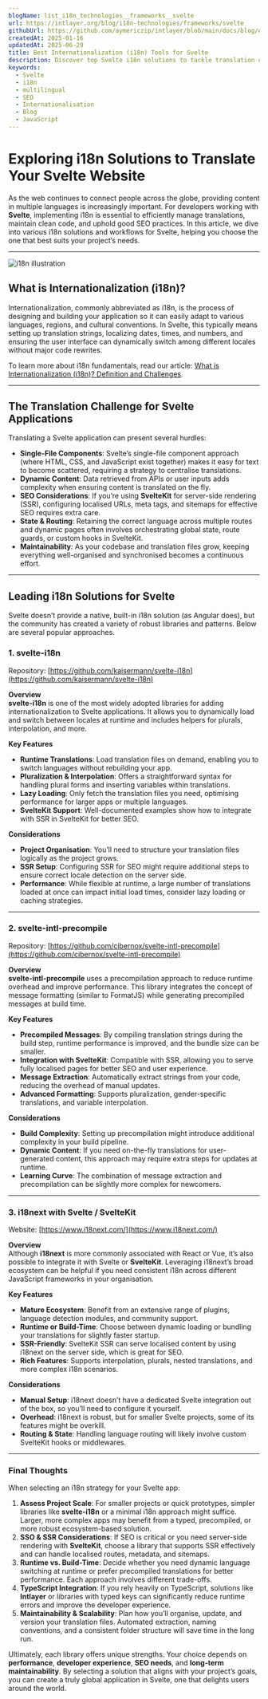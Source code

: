 ```yaml
---
blogName: list_i18n_technologies__frameworks__svelte
url: https://intlayer.org/blog/i18n-technologies/frameworks/svelte
githubUrl: https://github.com/aymericzip/intlayer/blob/main/docs/blog/en/list_i18n_technologies/frameworks/svelte.md
createdAt: 2025-01-16
updatedAt: 2025-06-29
title: Best Internationalization (i18n) Tools for Svelte
description: Discover top Svelte i18n solutions to tackle translation challenges, boost SEO, and deliver a seamless global web experience.
keywords:
  - Svelte
  - i18n
  - multilingual
  - SEO
  - Internationalisation
  - Blog
  - JavaScript
---
```


# Exploring i18n Solutions to Translate Your Svelte Website

As the web continues to connect people across the globe, providing content in multiple languages is increasingly important. For developers working with **Svelte**, implementing i18n is essential to efficiently manage translations, maintain clean code, and uphold good SEO practices. In this article, we dive into various i18n solutions and workflows for Svelte, helping you choose the one that best suits your project’s needs.

---

![i18n illustration](https://github.com/aymericzip/intlayer/blob/main/docs/blog/assets/i18n.webp)

## What is Internationalization (i18n)?

Internationalization, commonly abbreviated as i18n, is the process of designing and building your application so it can easily adapt to various languages, regions, and cultural conventions. In Svelte, this typically means setting up translation strings, localizing dates, times, and numbers, and ensuring the user interface can dynamically switch among different locales without major code rewrites.

To learn more about i18n fundamentals, read our article: [What is Internationalization (i18n)? Definition and Challenges](https://github.com/aymericzip/intlayer/blob/main/docs/docs/en-GB/what_is_internationalization.md).

---

## The Translation Challenge for Svelte Applications

Translating a Svelte application can present several hurdles:

- **Single-File Components**: Svelte’s single-file component approach (where HTML, CSS, and JavaScript exist together) makes it easy for text to become scattered, requiring a strategy to centralise translations.
- **Dynamic Content**: Data retrieved from APIs or user inputs adds complexity when ensuring content is translated on the fly.
- **SEO Considerations**: If you’re using **SvelteKit** for server-side rendering (SSR), configuring localised URLs, meta tags, and sitemaps for effective SEO requires extra care.
- **State & Routing**: Retaining the correct language across multiple routes and dynamic pages often involves orchestrating global state, route guards, or custom hooks in SvelteKit.
- **Maintainability**: As your codebase and translation files grow, keeping everything well-organised and synchronised becomes a continuous effort.

---

## Leading i18n Solutions for Svelte

Svelte doesn’t provide a native, built-in i18n solution (as Angular does), but the community has created a variety of robust libraries and patterns. Below are several popular approaches.

### 1. svelte-i18n

Repository: [https://github.com/kaisermann/svelte-i18n](https://github.com/kaisermann/svelte-i18n)

**Overview**  
**svelte-i18n** is one of the most widely adopted libraries for adding internationalization to Svelte applications. It allows you to dynamically load and switch between locales at runtime and includes helpers for plurals, interpolation, and more.

**Key Features**

- **Runtime Translations**: Load translation files on demand, enabling you to switch languages without rebuilding your app.
- **Pluralization & Interpolation**: Offers a straightforward syntax for handling plural forms and inserting variables within translations.
- **Lazy Loading**: Only fetch the translation files you need, optimising performance for larger apps or multiple languages.
- **SvelteKit Support**: Well-documented examples show how to integrate with SSR in SvelteKit for better SEO.

**Considerations**

- **Project Organisation**: You’ll need to structure your translation files logically as the project grows.
- **SSR Setup**: Configuring SSR for SEO might require additional steps to ensure correct locale detection on the server side.
- **Performance**: While flexible at runtime, a large number of translations loaded at once can impact initial load times, consider lazy loading or caching strategies.

---

### 2. svelte-intl-precompile

Repository: [https://github.com/cibernox/svelte-intl-precompile](https://github.com/cibernox/svelte-intl-precompile)

**Overview**  
**svelte-intl-precompile** uses a precompilation approach to reduce runtime overhead and improve performance. This library integrates the concept of message formatting (similar to FormatJS) while generating precompiled messages at build time.

**Key Features**

- **Precompiled Messages**: By compiling translation strings during the build step, runtime performance is improved, and the bundle size can be smaller.
- **Integration with SvelteKit**: Compatible with SSR, allowing you to serve fully localised pages for better SEO and user experience.
- **Message Extraction**: Automatically extract strings from your code, reducing the overhead of manual updates.
- **Advanced Formatting**: Supports pluralization, gender-specific translations, and variable interpolation.

**Considerations**

- **Build Complexity**: Setting up precompilation might introduce additional complexity in your build pipeline.
- **Dynamic Content**: If you need on-the-fly translations for user-generated content, this approach may require extra steps for updates at runtime.
- **Learning Curve**: The combination of message extraction and precompilation can be slightly more complex for newcomers.

---

### 3. i18next with Svelte / SvelteKit

Website: [https://www.i18next.com/](https://www.i18next.com/)

**Overview**  
Although **i18next** is more commonly associated with React or Vue, it’s also possible to integrate it with Svelte or **SvelteKit**. Leveraging i18next’s broad ecosystem can be helpful if you need consistent i18n across different JavaScript frameworks in your organisation.

**Key Features**

- **Mature Ecosystem**: Benefit from an extensive range of plugins, language detection modules, and community support.
- **Runtime or Build-Time**: Choose between dynamic loading or bundling your translations for slightly faster startup.
- **SSR-Friendly**: SvelteKit SSR can serve localised content by using i18next on the server side, which is great for SEO.
- **Rich Features**: Supports interpolation, plurals, nested translations, and more complex i18n scenarios.

**Considerations**

- **Manual Setup**: i18next doesn’t have a dedicated Svelte integration out of the box, so you’ll need to configure it yourself.
- **Overhead**: i18next is robust, but for smaller Svelte projects, some of its features might be overkill.
- **Routing & State**: Handling language routing will likely involve custom SvelteKit hooks or middlewares.

---

### Final Thoughts

When selecting an i18n strategy for your Svelte app:

1. **Assess Project Scale**: For smaller projects or quick prototypes, simpler libraries like **svelte-i18n** or a minimal i18n approach might suffice. Larger, more complex apps may benefit from a typed, precompiled, or more robust ecosystem-based solution.
2. **SSO & SSR Considerations**: If SEO is critical or you need server-side rendering with **SvelteKit**, choose a library that supports SSR effectively and can handle localised routes, metadata, and sitemaps.
3. **Runtime vs. Build-Time**: Decide whether you need dynamic language switching at runtime or prefer precompiled translations for better performance. Each approach involves different trade-offs.
4. **TypeScript Integration**: If you rely heavily on TypeScript, solutions like **Intlayer** or libraries with typed keys can significantly reduce runtime errors and improve the developer experience.
5. **Maintainability & Scalability**: Plan how you’ll organise, update, and version your translation files. Automated extraction, naming conventions, and a consistent folder structure will save time in the long run.

Ultimately, each library offers unique strengths. Your choice depends on **performance**, **developer experience**, **SEO needs**, and **long-term maintainability**. By selecting a solution that aligns with your project’s goals, you can create a truly global application in Svelte, one that delights users around the world.
